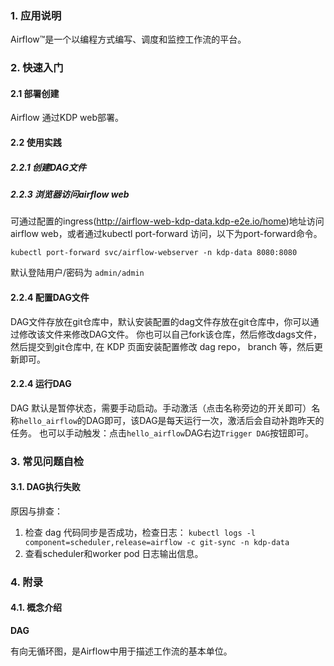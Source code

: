 ### 1. 应用说明

Airflow™是一个以编程方式编写、调度和监控工作流的平台。

### 2. 快速入门

#### 2.1 部署创建

Airflow 通过KDP web部署。

#### 2.2 使用实践

##### 2.2.1 创建DAG文件

##### 2.2.3 浏览器访问airflow web

可通过配置的ingress(http://airflow-web-kdp-data.kdp-e2e.io/home)地址访问airflow web，或者通过kubectl port-forward 访问，以下为port-forward命令。

```shell
kubectl port-forward svc/airflow-webserver -n kdp-data 8080:8080
```

默认登陆用户/密码为 `admin/admin`

#### 2.2.4 配置DAG文件

DAG文件存放在git仓库中，默认安装配置的dag文件存放在git仓库中，你可以通过修改该文件来修改DAG文件。
你也可以自己fork该仓库，然后修改dags文件，然后提交到git仓库中, 在 KDP 页面安装配置修改 dag repo， branch 等，然后更新即可。

#### 2.2.4 运行DAG

DAG 默认是暂停状态，需要手动启动。手动激活（点击名称旁边的开关即可）名称`hello_airflow`的DAG即可，该DAG是每天运行一次，激活后会自动补跑昨天的任务。
也可以手动触发：点击`hello_airflow`DAG右边`Trigger DAG`按钮即可。


### 3. 常见问题自检

#### 3.1. DAG执行失败

原因与排查：

1. 检查 dag 代码同步是否成功，检查日志： `kubectl logs -l component=scheduler,release=airflow -c git-sync -n kdp-data`
2. 查看scheduler和worker pod 日志输出信息。

### 4. 附录

#### 4.1. 概念介绍

**DAG**

有向无循环图，是Airflow中用于描述工作流的基本单位。
